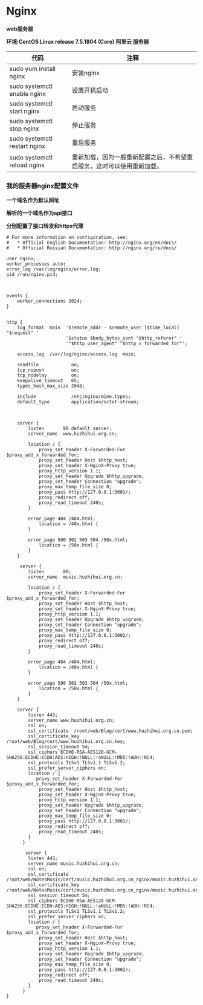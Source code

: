 # Nginx

**web服务器**

**环境:CentOS Linux release 7.5.1804 (Core)**
**阿里云 服务器**

| 代码                         | 注释                                                         |
| ---------------------------- | ------------------------------------------------------------ |
| sudo yum install nginx       | 安装nginx                                                    |
| sudo systemctl enable nginx  | 设置开机启动                                                 |
| sudo systemctl start nginx   | 启动服务                                                     |
| sudo systemctl stop nginx    | 停止服务                                                     |
| sudo systemctl restart nginx | 重启服务                                                     |
| sudo systemctl reload nginx  | 重新加载，因为一般重新配置之后，不希望重启服务，这时可以使用重新加载。 |

### 我的服务器nginx配置文件

**一个域名作为默认网址** 

**解析的一个域名作为api接口**

**分别配置了接口转发和https代理**

```
# For more information on configuration, see:
#   * Official English Documentation: http://nginx.org/en/docs/
#   * Official Russian Documentation: http://nginx.org/ru/docs/

user nginx;
worker_processes auto;
error_log /var/log/nginx/error.log;
pid /run/nginx.pid;



events {
    worker_connections 1024;
}


http {
    log_format  main  '$remote_addr - $remote_user [$time_local] "$request" '
                      '$status $body_bytes_sent "$http_referer" '
                      '"$http_user_agent" "$http_x_forwarded_for"';

    access_log  /var/log/nginx/access.log  main;

    sendfile            on;
    tcp_nopush          on;
    tcp_nodelay         on;
    keepalive_timeout   65;
    types_hash_max_size 2048;

    include             /etc/nginx/mime.types;
    default_type        application/octet-stream;



    server {
        listen       80 default_server;
        server_name  www.huzhihui.org.cn;

        location / {
            proxy_set_header X-Forwarded-For $proxy_add_x_forwarded_for;
            proxy_set_header Host $http_host;
            proxy_set_header X-NginX-Proxy true;
            proxy_http_version 1.1;
            proxy_set_header Upgrade $http_upgrade;
            proxy_set_header Connection "upgrade";
            proxy_max_temp_file_size 0;
            proxy_pass http://127.0.0.1:3001/;
            proxy_redirect off;
            proxy_read_timeout 240s;
        }
       
        error_page 404 /404.html;
            location = /40x.html {
        }

        error_page 500 502 503 504 /50x.html;
            location = /50x.html {
        }
    }

     server {
        listen       80;
        server_name  music.huzhihui.org.cn;

        location / {
            proxy_set_header X-Forwarded-For $proxy_add_x_forwarded_for;
            proxy_set_header Host $http_host;
            proxy_set_header X-NginX-Proxy true;
            proxy_http_version 1.1;
            proxy_set_header Upgrade $http_upgrade;
            proxy_set_header Connection "upgrade";
            proxy_max_temp_file_size 0;
            proxy_pass http://127.0.0.1:3002/;
            proxy_redirect off;
            proxy_read_timeout 240s;
        }
       
        error_page 404 /404.html;
            location = /40x.html {
        }

        error_page 500 502 503 504 /50x.html;
            location = /50x.html {
        }
    }

    server {
        listen 443;
        server_name www.huzhihui.org.cn;
        ssl on;
        ssl_certificate  /root/web/Blog/cert/www.huzhihui.org.cn.pem;
        ssl_certificate_key /root/web/Blog/cert/www.huzhihui.org.cn.key;
        ssl_session_timeout 5m;
        ssl_ciphers ECDHE-RSA-AES128-GCM-SHA256:ECDHE:ECDH:AES:HIGH:!NULL:!aNULL:!MD5:!ADH:!RC4;
        ssl_protocols TLSv1 TLSv1.1 TLSv1.2;
        ssl_prefer_server_ciphers on;
        location / {
           proxy_set_header X-Forwarded-For $proxy_add_x_forwarded_for;
            proxy_set_header Host $http_host;
            proxy_set_header X-NginX-Proxy true;
            proxy_http_version 1.1;
            proxy_set_header Upgrade $http_upgrade;
            proxy_set_header Connection "upgrade";
            proxy_max_temp_file_size 0;
            proxy_pass http://127.0.0.1:3001/;
            proxy_redirect off;
            proxy_read_timeout 240s;
        }
      }
     
       server {
        listen 443;
        server_name music.huzhihui.org.cn;
        ssl on;
        ssl_certificate  /root/web/NotesMusic/cert/music.huzhihui.org.cn_nginx/music.huzhihui.org.cn.pem;
        ssl_certificate_key /root/web/NotesMusic/cert/music.huzhihui.org.cn_nginx/music.huzhihui.org.cn.key;
        ssl_session_timeout 5m;
        ssl_ciphers ECDHE-RSA-AES128-GCM-SHA256:ECDHE:ECDH:AES:HIGH:!NULL:!aNULL:!MD5:!ADH:!RC4;
        ssl_protocols TLSv1 TLSv1.1 TLSv1.2;
        ssl_prefer_server_ciphers on;
        location / {
           proxy_set_header X-Forwarded-For $proxy_add_x_forwarded_for;
            proxy_set_header Host $http_host;
            proxy_set_header X-NginX-Proxy true;
            proxy_http_version 1.1;
            proxy_set_header Upgrade $http_upgrade;
            proxy_set_header Connection "upgrade";
            proxy_max_temp_file_size 0;
            proxy_pass http://127.0.0.1:3002/;
            proxy_redirect off;
            proxy_read_timeout 240s;
        }
      }
}

```

